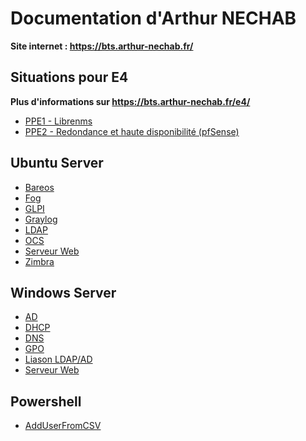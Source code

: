# Documentation d'Arthur NECHAB
**Site internet : https://bts.arthur-nechab.fr/**

## Situations pour E4

**Plus d'informations sur https://bts.arthur-nechab.fr/e4/**

* [PPE1 - Librenms](ubuntu/librenms.md)
* [PPE2 - Redondance et haute disponibilité (pfSense)](pfsense/carp.md)

<!---
## pfSense
* [Configuration](pfsense/configuration.md)
* [DHCP](pfsense/dhcp.md)
* [DMZ](pfsense/dmz.md)
* [IPsec](pfsense/ipsec.md)
* [Nat](pfsense/nat.md)
* [Roadwarrior](pfsense/roadwarrior.md)
-->

## Ubuntu Server

* [Bareos](ubuntu/bareos.md)
* [Fog](ubuntu/fog.md)
* [GLPI](ubuntu/glpi.md)
* [Graylog](ubuntu/graylog.md)
* [LDAP](ubuntu/ldap.md)
* [OCS](ubuntu/ocs.md)
* [Serveur Web](ubuntu/web.md)
* [Zimbra](ubuntu/zimbra.md)

## Windows Server

* [AD](windows/ad.md)
* [DHCP](windows/dhcp.md)
* [DNS](windows/dns.md)
* [GPO](windows/gpo.md)
* [Liason LDAP/AD](windows/liaisonldap.md)
* [Serveur Web](windows/web.md)

## Powershell

* [AddUserFromCSV](windows/powershell/script1.ps1)
